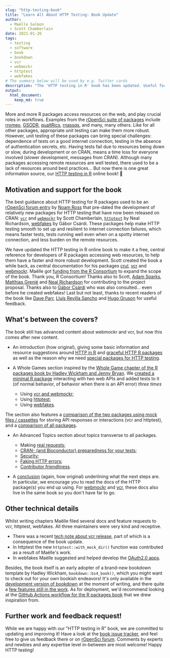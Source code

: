 ```yaml
---
slug: "http-testing-book"
title: "Learn All About HTTP Testing: Book Update"
author:
  - Maëlle Salmon
  - Scott Chamberlain
date: 2021-01-26
tags:
  - testing
  - software
  - book
  - bookdown
  - vcr
  - webmockr
  - httptest
  - webfakes
# The summary below will be used by e.g. Twitter cards
description: "The 'HTTP testing in R' book has been updated. Useful for developers of packages interacting with web resources."
output: 
  html_document:
    keep_md: true
---
```


More and more R packages access resources on the web, and play crucial roles in workflows.
Examples from the [rOpenSci suite of packages](/packages/all/) include [rromeo](https://docs.ropensci.org/rromeo/), [GSODR](https://docs.ropensci.org/GSODR/), [qualtRics](https://docs.ropensci.org/qualtRics/), [rnassqs](https://docs.ropensci.org/rnassqs/), and many, many others. 
Like for all other packages, appropriate unit testing can make them more robust.
However, unit testing of these packages can bring special challenges: dependence of tests on a good internet connection, testing in the absence of authentication secrets, etc.
Having tests fail due to resources being down or slow, during development or on CRAN, means a time loss for everyone involved (slower development, messages from CRAN).
Although many packages accessing remote resources are well tested, there used to be a lack of resources around best practices... 
But now there is one great information source, our [HTTP testing in R](https://books.ropensci.org/http-testing/) online book! :tada:

## Motivation and support for the book

The best guidance about HTTP testing for R packages used to be an [rOpenSci forum entry](https://discuss.ropensci.org/t/best-practices-for-testing-api-packages/460) by [Noam Ross](/author/noam-ross/) that pre-dated the development of relatively new packages for HTTP testing that have now been released on CRAN: [`vcr`](https://docs.ropensci.org/vcr/) and [`webmockr`](https://docs.ropensci.org/webmockr/) by Scott Chamberlain,  [`httptest`](https://enpiar.com/r/httptest/) by Neal Richardson, [webfakes](http://webfakes.r-lib.org/) by Gábor Csárdi.
These packages help make HTTP testing smooth to set up and resilient to internet connection failures, which means faster tests, tests running well even when on a spotty internet connection, and less burden on the remote resources.

We have updated the HTTP testing in R online book to make it a free, central reference for developers of R packages accessing web resources, to help them have a faster and more robust development.
Scott created the book a while back, as central documentation for his packages [crul](https://docs.ropensci.org/crul), [vcr](https://docs.ropensci.org/) and [webmockr](https://docs.ropensci.org/).
Maëlle got [funding from the R Consortium](https://www.r-consortium.org/projects/awarded-projects/2020-group-1#HTTP+testing+in+R+Book) to expand the scope of the book.
Thank you, R Consortium!
Thanks also to Scott, [Adam Sparks](/author/adam-sparks/), [Matthias Grenié](/author/matthias-grenié/) and [Neal Richardson](https://enpiar.com/) for contributing to the project proposal. Thanks also to [Gábor Csárdi](https://github.com/gaborcsardi) who was also consulted... even before he created webfakes!
Last but not least, thanks to recent readers of the book like [Dave Parr](https://www.daveparr.info/), [Lluís Revilla Sancho](https://llrs.dev/) and [Hugo Gruson](https://www.normalesup.org/~hgruson/) for useful feedback.

## What's between the covers?

The book still has advanced content about webmockr and vcr, but now this comes after new content.

* An introduction (how original), giving some basic information and resource suggestions around [HTTP in R](https://books.ropensci.org/http-testing/http-in-r-101.html) and [graceful HTTP R packages](https://books.ropensci.org/http-testing/graceful.html) as well as the reason why we need [special packages for HTTP testing](https://books.ropensci.org/http-testing/pkgs-testing-chapter.html).

* A Whole Games section inspired by the [Whole Game chapter of the R packages book by Hadley Wickham and Jenny Bryan](https://r-pkgs.org/whole-game.html). We [created a minimal R package](https://books.ropensci.org/http-testing/introduction.html) interacting with two web APIs and added tests to it (of normal behavior, of behavior when there is an API error) _three times_
    * Using [vcr and webmockr](https://books.ropensci.org/http-testing/vcr.html);
    * Using [httptest](https://books.ropensci.org/http-testing/httptest.html);
    * Using [webfakes](https://books.ropensci.org/http-testing/webfakes.html).

The section also features a [comparison of the two packages using mock files / cassettes](https://books.ropensci.org/http-testing/mocking-pkgs-comparison.html) for storing API responses or interactions (vcr and httptest), and a [comparison of all packages](https://books.ropensci.org/http-testing/pkgs-comparison.html).

* An Advanced Topics section about topics transverse to all packages.
   * Making [real requests](https://books.ropensci.org/http-testing/real-requests-chapter.html);
   * [CRAN- (and Bioconductor) preparedness for your tests](https://books.ropensci.org/http-testing/cran-preparedness.html);
   * [Security](https://books.ropensci.org/http-testing/security-chapter.html);
   * [Faking HTTP errors](https://books.ropensci.org/http-testing/errors-chapter.html);
   * [Contributor friendliness](https://books.ropensci.org/http-testing/contributor-friendliness.html).

* A [conclusion](https://books.ropensci.org/http-testing/conclusion-4.html) (again, how original) underlining what the next steps are. In particular, we encourage you to read the docs of the HTTP package(s) you end up using. For [webmockr](https://books.ropensci.org/http-testing/mocking.html) and [vcr](https://books.ropensci.org/http-testing/vcr-intro.html), these docs also live in the same book so you don't have far to go.


## Other technical details

Whilst writing chapters Maëlle filed several docs and feature requests to vcr, httptest, webfakes.
All three maintainers were very kind and receptive.

* There was a recent [tech note about vcr release](/technotes/2020/12/18/vcr-release/), part of which is a consequence of the book update.
* In httptest the new `httptest::with_mock_dir()` function was contributed as a result of Maëlle's work.
* In webfakes Maëlle suggested and helped develop the [OAuth2.0 apps](http://webfakes.r-lib.org/articles/oauth.html).

Besides, the book itself is an early adopter of a brand-new bookdown template by Hadley Wickham, `bookdown::bs4_book()`, which you might want to check out for your own bookish endeavors!
It's only available in the [development version of bookdown](https://github.com/rstudio/bookdown/) at the moment of writing, and there quite a [few features still in the work](https://github.com/rstudio/bookdown/issues?q=is%3Aopen+sort%3Aupdated-desc+label%3A%22bs4_book+%3Ahiking_boot%3A%22+).
As for deployment, we'd recommend looking at the [GitHub Actions workflow for the R packages book](https://github.com/hadley/r-pkgs/blob/master/.github/workflows/build-book.yaml) that we drew inspiration from.

## Further work and feedback request!

While we are happy with our "HTTP testing in R" book, we are committed to updating and improving it!
Have a look at the [book issue tracker](https://github.com/ropensci-books/http-testing/issues?q=is%3Aissue+is%3Aopen+sort%3Aupdated-desc), and feel free to give us feedback there or on [rOpenSci forum](https://discuss.ropensci.org/).
Comments by experts and newbies and any expertise level in-between are most welcome!
Happy HTTP testing!
